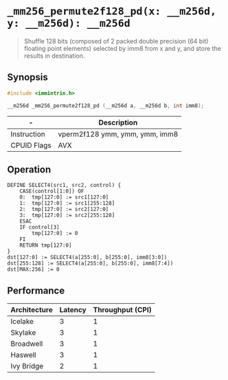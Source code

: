 `_mm256_permute2f128_pd(x: __m256d, y: __m256d): __m256d`
=========================================================

> Shuffle 128 bits (composed of 2 packed double precision (64 bit) floating point elements) selected by imm8 from x and y, and store the results in destination.

## Synopsis

```c
#include <immintrin.h>

__m256d _mm256_permute2f128_pd (__m256d a, __m256d b, int imm8);
```

| -           | Description                    |
| ----------- | ------------------------------ |
| Instruction | vperm2f128 ymm, ymm, ymm, imm8 |
| CPUID Flags | AVX                            |

## Operation

```
DEFINE SELECT4(src1, src2, control) {
	CASE(control[1:0]) OF
	0:	tmp[127:0] := src1[127:0]
	1:	tmp[127:0] := src1[255:128]
	2:	tmp[127:0] := src2[127:0]
	3:	tmp[127:0] := src2[255:128]
	ESAC
	IF control[3]
		tmp[127:0] := 0
	FI
	RETURN tmp[127:0]
}
dst[127:0] := SELECT4(a[255:0], b[255:0], imm8[3:0])
dst[255:128] := SELECT4(a[255:0], b[255:0], imm8[7:4])
dst[MAX:256] := 0
```

## Performance

| Architecture | Latency | Throughput (CPI) |
| ------------ | ------- | ---------------- |
| Icelake      | 3       | 1                |
| Skylake      | 3       | 1                |
| Broadwell    | 3       | 1                |
| Haswell      | 3       | 1                |
| Ivy Bridge   | 2       | 1                |
